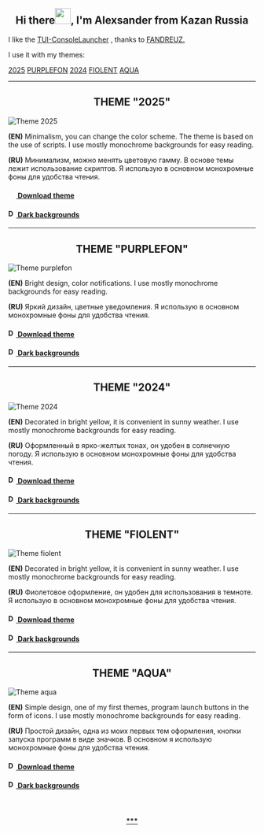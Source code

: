 <h2 align="center">Hi there<img src="https://github.com/alexgeorgchist/my_tui/raw/main/database/inf/Hi.gif" 
height="32"/>, I'm Alexsander<align="center"> from Kazan Russia</h2>
<p>I like the <a href="https://github.com/fandreuz/TUI-ConsoleLauncher" target="_blank">TUI-ConsoleLauncher</a> , thanks to <a href="https://github.com/fandreuz" target="_blank">FANDREUZ.</a></p>
<p>I use it with my themes: </p>
 
[2025](#first-heading)
[PURPLEFON](#first-heading)
[2024](#first-heading)
[FIOLENT](#first-heading)
[AQUA](#first-heading)

<hr>

<THEME1>
<a id="first-heading"></a> 
<h2 align="center">THEME "2025"</h2>
<img src="https://github.com/alexgeorgchist/my_tui/raw/main/database/inf/theme2025red.jpg" alt="Theme 2025">
<p><strong>(EN)</strong> Minimalism, you can change the color scheme. The theme is based on the use of scripts. I use mostly monochrome backgrounds for easy reading.</p>
<p><strong>(RU)</strong> Минимализм, можно менять цветовую гамму. В основе темы лежит использование скриптов. Я использую в основном монохромные фоны для удобства чтения.</p>
<h4><a href="https://github.com/alexgeorgchist/my_tui/raw/main/database/themes/2025.zip" target="_blank"><img src="https://github.com/alexgeorgchist/my_tui/raw/main/database/inf/load.PNG" height="16 alt="Download theme"/>   Download theme</h4>
<h4><a href="https://github.com/alexgeorgchist/my_tui/raw/main/database/inf/dark_backgrnds.zip" target="_blank"><img src="https://github.com/alexgeorgchist/my_tui/raw/main/database/inf/load.PNG" height="16" alt="Download backgrounds"/>   Dark backgrounds</h4> 
</THEME1>
  
<hr>

<THEME2>
<a id="second-heading"></a> 
<h2 align="center">THEME "PURPLEFON"</h2>
<img src="https://github.com/alexgeorgchist/my_tui/raw/main/database/inf/purplefon.jpg" alt="Theme purplefon">
<p><strong>(EN)</strong> Bright design, color notifications. I use mostly monochrome backgrounds for easy reading.</p>
<p><strong>(RU)</strong> Яркий дизайн, цветные уведомления. Я использую в основном монохромные фоны для удобства чтения.</p>
<h4><a href="https://github.com/alexgeorgchist/my_tui/raw/main/database/themes/purplefon.zip" target="_blank"><img src="https://github.com/alexgeorgchist/my_tui/raw/main/database/inf/load.PNG" height="16" alt="Download theme"/>   Download theme</h4>
<h4><a href="https://github.com/alexgeorgchist/my_tui/raw/main/database/inf/dark_backgrnds.zip" target="_blank"><img src="https://github.com/alexgeorgchist/my_tui/raw/main/database/inf/load.PNG" height="16" alt="Download backgrounds"/>   Dark backgrounds</h4>
</THEME2>

<hr>

<THEME3>
<a id="third-heading"></a> 
<h2 align="center">THEME "2024"</h2>
<img src="https://github.com/alexgeorgchist/my_tui/raw/main/database/inf/2024.jpg" alt="Theme 2024">
<p><strong>(EN)</strong> Decorated in bright yellow, it is convenient in sunny weather. I use mostly monochrome backgrounds for easy reading.</p>
<p><strong>(RU)</strong> Оформленный в ярко-желтых тонах, он удобен в солнечную погоду. Я использую в основном монохромные фоны для удобства чтения.</p>
<h4><a href="https://github.com/alexgeorgchist/my_tui/raw/main/database/themes/2024.zip" target="_blank"><img src="https://github.com/alexgeorgchist/my_tui/raw/main/database/inf/load.PNG" height="16" alt="Download theme"/>   Download theme</h4>
<h4><a href="https://github.com/alexgeorgchist/my_tui/raw/main/database/inf/dark_backgrnds.zip" target="_blank"><img src="https://github.com/alexgeorgchist/my_tui/raw/main/database/inf/load.PNG" height="16" alt="Download background"/>   Dark backgrounds</h4>
</THEME3>

<hr>

<THEME4>
<a id="fourth-heading"></a> 
<h2 align="center">THEME "FIOLENT"</h2>
<img src="https://github.com/alexgeorgchist/my_tui/raw/main/database/inf/fiolent.jpg" alt="Theme fiolent">
<p><strong>(EN)</strong/> Decorated in bright yellow, it is convenient in sunny weather. I use mostly monochrome backgrounds for easy reading.</p>
<p><strong>(RU)</strong> Фиолетовое оформление, он удобен для использования в темноте. Я использую в основном монохромные фоны для удобства чтения.</p>
<h4><a href="https://github.com/alexgeorgchist/my_tui/raw/main/database/themes/fiolent.zip" target="_blank"><img src="https://github.com/alexgeorgchist/my_tui/raw/main/database/inf/load.PNG" height="16" alt="Downlad theme"/>   Download theme</h4>
<h4><a href="https://github.com/alexgeorgchist/my_tui/raw/main/database/inf/dark_backgrnds.zip" target="_blank"><img src="https://github.com/alexgeorgchist/my_tui/raw/main/database/inf/load.PNG" height="16" alt="Download backgrounds"/>   Dark backgrounds</h4>
</THEME4>

<hr>

<THEME5>
<a id="fifth-heading"></a> 
<h2 align="center">THEME "AQUA"</h2>
<img src="https://github.com/alexgeorgchist/my_tui/raw/main/database/inf/aqua.jpg" alt="Theme aqua">
<p><strong>(EN)</strong> Simple design, one of my first themes, program launch buttons in the form of icons. I use mostly monochrome backgrounds for easy reading.</p>
<p><strong>(RU)</strong> Простой дизайн, одна из моих первых тем оформления, кнопки запуска программ в виде значков. В основном я использую монохромные фоны для удобства чтения.</p>
<h4><a href="https://github.com/alexgeorgchist/my_tui/raw/main/database/themes/aqua.zip" target="_blank"><img src="https://github.com/alexgeorgchist/my_tui/raw/main/database/inf/load.PNG" height="16" alt="Download theme"/>   Download theme</h4>
<h4><a href="https://github.com/alexgeorgchist/my_tui/raw/main/database/inf/dark_backgrnds.zip" target="_blank"><img src="https://github.com/alexgeorgchist/my_tui/raw/main/database/inf/load.PNG" height="16" alt="Download backgrounds"/>   Dark backgrounds</h4>
</THEME5> 
  
<br>
<h4 align="center">***<h4>
  

